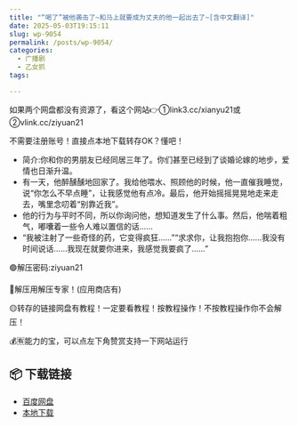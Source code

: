 ```yaml
---
title: "“喝了”被他袭击了~和马上就要成为丈夫的他一起出去了~[含中文翻译]"
date: 2025-05-03T19:15:11
slug: wp-9054
permalink: /posts/wp-9054/
categories:
  - 广播剧
  - 乙女抓
tags:

---
```


如果两个网盘都没有资源了，看这个网站👉①link3.cc/xianyu21或②vlink.cc/ziyuan21

不需要注册账号！直接点本地下载转存OK？懂吧！

*   简介:你和你的男朋友已经同居三年了。你们甚至已经到了谈婚论嫁的地步，爱情也日渐升温。
*   有一天，他醉醺醺地回家了。我给他喂水、照顾他的时候，他一直催我睡觉，说“你怎么不早点睡”，让我感觉他有点冷。最后，他开始摇摇晃晃地走来走去，嘴里念叨着“别靠近我”。
*   他的行为与平时不同，所以你询问他，想知道发生了什么事。然后，他喘着粗气，嘟囔着一些令人难以置信的话……
*   “我被注射了一些奇怪的药，它变得疯狂……”“求求你，让我抱抱你……我没有时间说话……我现在就要你进来，我感觉我要疯了……”

🟢解压密码:ziyuan21

🔵解压用解压专家！(应用商店有)

🟡转存的链接网盘有教程！一定要看教程！按教程操作！不按教程操作你不会解压！

💰🈶能力的宝，可以点左下角赞赏支持一下网站运行

## 📦 下载链接
- [百度网盘](https://blziyuan21.com/pay-download/9054?key=abfc76f731&down_id=0)
- [本地下载](https://blziyuan21.com/pay-download/9054?key=abfc76f731&down_id=1)

